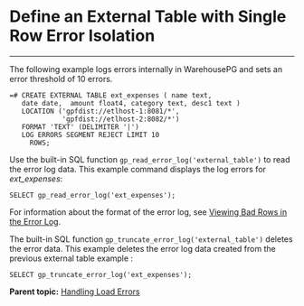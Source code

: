 # Define an External Table with Single Row Error Isolation
---

The following example logs errors internally in WarehousePG and sets an error threshold of 10 errors.

```
=# CREATE EXTERNAL TABLE ext_expenses ( name text, 
   date date,  amount float4, category text, desc1 text ) 
   LOCATION ('gpfdist://etlhost-1:8081/*', 
             'gpfdist://etlhost-2:8082/*')
   FORMAT 'TEXT' (DELIMITER '|')
   LOG ERRORS SEGMENT REJECT LIMIT 10 
     ROWS;
```

Use the built-in SQL function `gp_read_error_log('external_table')` to read the error log data. This example command displays the log errors for *ext\_expenses*:

```
SELECT gp_read_error_log('ext_expenses');
```

For information about the format of the error log, see [Viewing Bad Rows in the Error Log](g-viewing-bad-rows-in-the-error-table-or-error-log.html).

The built-in SQL function `gp_truncate_error_log('external_table')` deletes the error data. This example deletes the error log data created from the previous external table example :

```
SELECT gp_truncate_error_log('ext_expenses'); 
```

**Parent topic:** [Handling Load Errors](../../load/topics/g-handling-load-errors.html)

